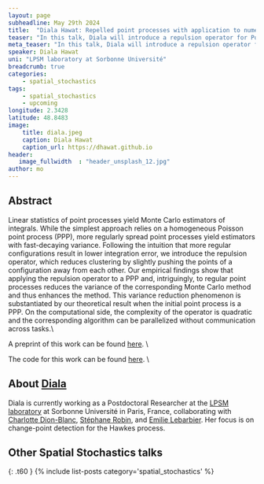 ```yaml
---
layout: page
subheadline: May 29th 2024
title:  "Diala Hawat: Repelled point processes with application to numerical integration"
teaser: "In this talk, Diala will introduce a repulsion operator for Poisson Point Processes, which reduces clustering within configurations. This reduces the variance for the corresponding Monte Carlo estimator of integrals. "
meta_teaser: "In this talk, Diala will introduce a repulsion operator for Poisson Point Processes, which reduces clustering within configurations. This reduces the variance for the corresponding Monte Carlo estimator of integrals.  "
speaker: Diala Hawat
uni: "LPSM laboratory at Sorbonne Université"
breadcrumb: true 
categories:
    - spatial_stochastics 
tags:
    - spatial_stochastics 
    - upcoming
longitude: 2.3428
latitude: 48.8483
image:
    title: diala.jpeg 
    caption: Diala Hawat
    caption_url: https://dhawat.github.io
header:
   image_fullwidth  : "header_unsplash_12.jpg"
author: mo
---
```


## Abstract

Linear statistics of point processes yield Monte Carlo estimators of integrals. While the simplest approach relies on a homogeneous Poisson point process (PPP), more regularly spread point processes yield estimators with fast-decaying variance. Following the intuition that more regular configurations result in lower integration error, we introduce the repulsion operator, which reduces clustering by slightly pushing the points of a configuration away from each other. Our empirical findings show that applying the repulsion operator to a PPP and, intriguingly, to regular point processes reduces the variance of the corresponding Monte Carlo method and thus enhances the method. This variance reduction phenomenon is substantiated by our theoretical result when the initial point process is a PPP. On the computational side, the complexity of the operator is quadratic and the corresponding algorithm can be parallelized without communication across tasks.\

A preprint of this work can be found [here](https://arxiv.org/abs/2308.04825). \

The code for this work can be found [here](https://github.com/dhawat/MCRPPy). \

## About [Diala](https://dhawat.github.io/)

Diala is currently working as a Postdoctoral Researcher at the [LPSM laboratory](https://www.lpsm.paris/en/index) at Sorbonne Université in Paris, France, collaborating with [Charlotte Dion-Blanc](https://sites.google.com/site/charlottedionblanc/), [Stéphane Robin](https://www.pantheonsorbonne.fr/page-perso/strobin), and [Emilie Lebarbier](https://www.parisnanterre.fr/mme-emilie-lebarbier). Her focus is on change-point detection for the Hawkes process.




## Other Spatial Stochastics talks
{: .t60 }
{% include list-posts category='spatial_stochastics' %}
